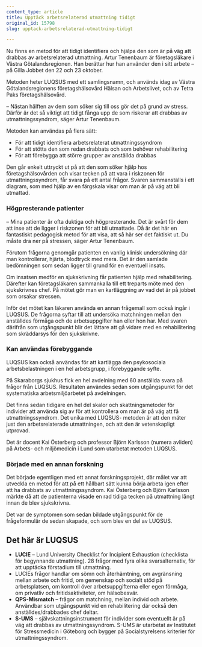 ```yaml
---
content_type: article
title: Upptäck arbetsrelaterad utmattning tidigt
original_id: 15798
slug: upptack-arbetsrelaterad-utmattning-tidigt

---
```


Nu finns en metod för att tidigt identifiera och hjälpa den som är på väg att drabbas av arbetsrelaterad utmattning. Artur Tenenbaum är företagsläkare i Västra Götalandsregionen. Han berättar hur han använder den i sitt arbete – på Gilla Jobbet den 22 och 23 oktober.

Metoden heter LUQSUS med ett samlingsnamn, och används idag av Västra Götalandsregionens företagshälsovård Hälsan och Arbetslivet, och av Tetra Paks företagshälsovård.

– Nästan hälften av dem som söker sig till oss gör det på grund av stress. Därför är det så viktigt att tidigt fånga upp de som riskerar att drabbas av utmattningssyndrom, säger Artur Tenenbaum.

Metoden kan användas på flera sätt:

*   För att tidigt identifiera arbetsrelaterat utmattningssyndrom
*   För att stötta den som redan drabbats och som behöver rehabilitering
*   För att förebygga att större grupper av anställda drabbas

Den går enkelt uttryckt ut på att den som söker hjälp hos företagshälsovården och visar tecken på att vara i riskzonen för utmattningssyndrom, får svara på ett antal frågor. Svaren sammanställs i ett diagram, som med hjälp av en färgskala visar om man är på väg att bli utmattad.

### Högpresterande patienter

– Mina patienter är ofta duktiga och högpresterande. Det är svårt för dem att inse att de ligger i riskzonen för att bli utmattade. Då är det här en fantastiskt pedagogisk metod för att visa, att så här ser det faktiskt ut. Du måste dra ner på stressen, säger Artur Tenenbaum.

Förutom frågorna genomgår patienten en vanlig klinisk undersökning där man kontrollerar, hjärta, blodtryck med mera. Det är den samlade bedömningen som sedan ligger till grund för en eventuell insats.

Om insatsen medför en sjukskrivning får patienten hjälp med rehabilitering. Därefter kan företagsläkaren sammankalla till ett treparts möte med den sjukskrivnes chef. På mötet gör man en kartläggning av vad det är på jobbet som orsakar stressen.

Inför det mötet kan läkaren använda en annan frågemall som också ingår i LUQSUS. De frågorna syftar till att undersöka matchningen mellan den anställdes förmåga och de arbetsuppgifter han eller hon har. Med svaren därifrån som utgångspunkt blir det lättare att gå vidare med en rehabilitering som skräddarsys för den sjukskrivne.

### Kan användas förebyggande

LUQSUS kan också användas för att kartlägga den psykosociala arbetsbelastningen i en hel arbetsgrupp, i förebyggande syfte.

På Skaraborgs sjukhus fick en hel avdelning med 60 anställda svara på frågor från LUQSUS. Resultaten användes sedan som utgångspunkt för det systematiska arbetsmiljöarbetet på avdelningen.

Det finns sedan tidigare en hel del skalor och skattningsmetoder för individer att använda sig av för att kontrollera om man är på väg att få utmattningssyndrom. Det unika med LUQSUS- metoden är att den mäter just den arbetsrelaterade utmattningen, och att den är vetenskapligt utprovad.

Det är docent Kai Österberg och professor Björn Karlsson (numera avliden) på Arbets- och miljömedicin i Lund som utarbetat metoden LUQSUS.

### Började med en annan forskning

Det började egentligen med ett annat forskningsprojekt, där målet var att utveckla en metod för att på ett hållbart sätt kunna börja arbeta igen efter att ha drabbats av utmattningssyndrom. Kai Österberg och Björn Karlsson märkte då att de patienterna visade en rad tidiga tecken på utmattning långt innan de blev sjukskrivna.

Det var de symptomen som sedan bildade utgångspunkt för de frågeformulär de sedan skapade, och som blev en del av LUQSUS.

Det här är LUQSUS
-----------------

*   **LUCIE** – Lund University Checklist for Incipient Exhaustion (checklista för begynnande utmattning). 28 frågor med fyra olika svarsalternativ, för att upptäcka förstadium till utmattning.
*   LUCIEs frågor handlar om sömn och återhämtning, om avgränsning mellan arbete och fritid, om gemenskap och socialt stöd på arbetsplatsen, om kontroll över arbetsuppgifterna eller egen förmåga, om privatliv och fritidsaktiviteter, om hälsobesvär.
*   **QPS-Mismatch** – frågor om matchning, mellan individ och arbete. Användbar som utgångspunkt vid en rehabilitering där också den anställdes/drabbades chef deltar.
*   **S-UMS** – självskattningsinstrument för individer som eventuellt är på väg att drabbas av utmattningssyndrom. S-UMS är utarbetat av Institutet för Stressmedicin i Göteborg och bygger på Socialstyrelsens kriterier för utmattningssyndrom.

